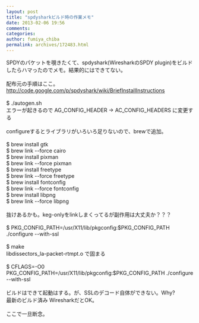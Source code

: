 ```yaml
---
layout: post
title: "spdysharkビルド時の作業メモ"
date: 2013-02-06 19:56
comments: 
categories: 
author: fumiya_chiba
permalink: archives/172483.html
---
```


SPDYのパケットを覗きたくて、spdyshark(WiresharkのSPDY plugin)をビルドしたらハマったのでメモ。結果的にはできてない。<br>
<br>
配布元の手順はここ。<br>
http://code.google.com/p/spdyshark/wiki/BriefInstallInstructions<br>
<br>
$ ./autogen.sh<br>
エラーが起きるので AG_CONFIG_HEADER -> AC_CONFIG_HEADERS に変更する<br>
<br>
configureするとライブラリがいろいろ足りないので、brewで追加。<br>
<br>
$ brew install gtk<br>
$ brew link --force cairo<br>
$ brew install pixman<br>
$ brew link --force pixman<br>
$ brew install freetype<br>
$ brew link --force freetype<br>
$ brew install fontconfig<br>
$ brew link --force fontconfig<br>
$ brew install libpng<br>
$ brew link --force libpng<br>
<br>
抜けあるかも。keg-onlyをlinkしまくってるが副作用は大丈夫か？？？<br>
<br>
$ PKG_CONFIG_PATH=/usr/X11/lib/pkgconfig:$PKG_CONFIG_PATH ./configure --with-ssl<br>
<br>
$ make<br>
libdissectors_la-packet-rtmpt.o で固まる<br>
<br>
$ CFLAGS=-O0 PKG_CONFIG_PATH=/usr/X11/lib/pkgconfig:$PKG_CONFIG_PATH ./configure --with-ssl<br>
<br>
ビルドはできて起動はする。が、SSLのデコード自体ができない。Why?<br>
最新のビルド済み WiresharkだとOK。<br>
<br>
ここで一旦断念。<br>


